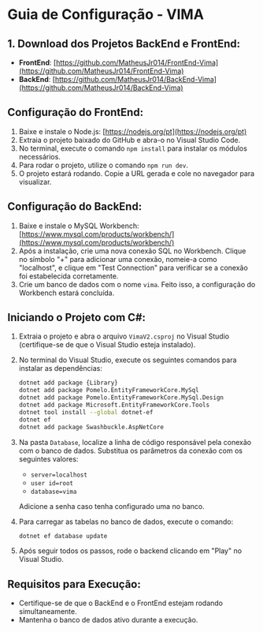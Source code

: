 # Guia de Configuração - VIMA

## 1. Download dos Projetos BackEnd e FrontEnd:
- **FrontEnd**: [https://github.com/MatheusJr014/FrontEnd-Vima](https://github.com/MatheusJr014/FrontEnd-Vima)
- **BackEnd**: [https://github.com/MatheusJr014/BackEnd-Vima](https://github.com/MatheusJr014/BackEnd-Vima)

## Configuração do FrontEnd:
1. Baixe e instale o Node.js: [https://nodejs.org/pt](https://nodejs.org/pt)
2. Extraia o projeto baixado do GitHub e abra-o no Visual Studio Code.
3. No terminal, execute o comando `npm install` para instalar os módulos necessários.
4. Para rodar o projeto, utilize o comando `npm run dev`.
5. O projeto estará rodando. Copie a URL gerada e cole no navegador para visualizar.

## Configuração do BackEnd:
1. Baixe e instale o MySQL Workbench: [https://www.mysql.com/products/workbench/](https://www.mysql.com/products/workbench/)
2. Após a instalação, crie uma nova conexão SQL no Workbench. Clique no símbolo "+" para adicionar uma conexão, nomeie-a como "localhost", e clique em "Test Connection" para verificar se a conexão foi estabelecida corretamente.
3. Crie um banco de dados com o nome `vima`. Feito isso, a configuração do Workbench estará concluída.

## Iniciando o Projeto com C#:
1. Extraia o projeto e abra o arquivo `VimaV2.csproj` no Visual Studio (certifique-se de que o Visual Studio esteja instalado).
2. No terminal do Visual Studio, execute os seguintes comandos para instalar as dependências:

    ```bash
    dotnet add package {Library}
    dotnet add package Pomelo.EntityFrameworkCore.MySql
    dotnet add package Pomelo.EntityFrameworkCore.MySql.Design
    dotnet add package Microsoft.EntityFrameworkCore.Tools
    dotnet tool install --global dotnet-ef
    dotnet ef
    dotnet add package Swashbuckle.AspNetCore
    ```

3. Na pasta `Database`, localize a linha de código responsável pela conexão com o banco de dados. Substitua os parâmetros da conexão com os seguintes valores: 
   - `server=localhost`
   - `user id=root`
   - `database=vima` 
   
   Adicione a senha caso tenha configurado uma no banco.

4. Para carregar as tabelas no banco de dados, execute o comando:

    ```bash
    dotnet ef database update
    ```

5. Após seguir todos os passos, rode o backend clicando em "Play" no Visual Studio.

## Requisitos para Execução:
- Certifique-se de que o BackEnd e o FrontEnd estejam rodando simultaneamente.
- Mantenha o banco de dados ativo durante a execução.
